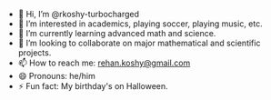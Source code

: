 - 👋 Hi, I’m @rkoshy-turbocharged
- 👀 I’m interested in academics, playing soccer, playing music, etc.
- 🌱 I’m currently learning advanced math and science.
- 💞️ I’m looking to collaborate on major mathematical and scientific projects.
- 📫 How to reach me: rehan.koshy@gmail.com
- 😄 Pronouns: he/him
- ⚡ Fun fact: My birthday's on Halloween.

<!---
rkoshy-turbocharged/rkoshy-turbocharged is a ✨ special ✨ repository because its `README.md` (this file) appears on your GitHub profile.
You can click the Preview link to take a look at your changes.
--->

